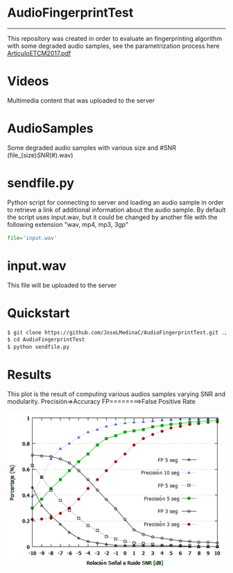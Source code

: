 # AudioFingerprintTest
-------------------------------
This repository was created in order to evaluate an fingerprinting algorithm with some degraded audio samples, see the parametrization process here [ArtículoETCM2017.pdf](https://github.com/JoseLMedinaC/AudioFingerprintTest/blob/master/Art%C3%ADculoETCM2017.pdf)
# Videos
Multimedia content that was uploaded to the server
# AudioSamples
Some degraded audio samples with various size and #SNR (file_(size)_SNR_(#).wav)  
# sendfile.py
Python script for connecting to server and loading an audio sample in order to retrieve a link of additional information about the audio sample.
By default the script uses input.wav, but it could be changed by another file with the following extension "wav, mp4, mp3, 3gp"
```python
file='input.wav'	
```
# input.wav
This file will be uploaded to the server 
# Quickstart
```bash
$ git clone https://github.com/JoseLMedinaC/AudioFingerprintTest.git ./AudioFingerprintTest
$ cd AudioFingerprintTest
$ python sendfile.py
```
# Results
This plot is the result of computing various audios samples varying SNR and modularity.
Precisión=>Accuracy
FP========>False Positive Rate

![Accuracy and Reliability](img/accuracy.png)

